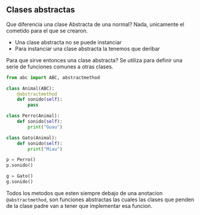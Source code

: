 ## Clases abstractas

Que diferencia una clase Abstracta de una normal? Nada, unicamente el cometido para el que se crearon. 

- Una clase abstracta no se puede instanciar
- Para instanciar una clase abstracta la tenemos que deribar

Para que sirve entonces una clase abstracta? Se utiliza para definir una serie de funciones comunes a otras clases.

```python
from abc import ABC, abstractmethod

class Animal(ABC):
    @abstractmethod
    def sonido(self):
        pass

class Perro(Animal):
    def sonido(self):
        print("Guau")

class Gato(Animal):
    def sonido(self):
        print("Miau")

p = Perro()
p.sonido()

g = Gato()
g.sonido()
```

Todos los metodos que esten siempre debajo de una anotacion ```@abstractmethod```, son funciones abstractas las cuales las clases que penden de la clase padre van a tener que implementar esa funcion.